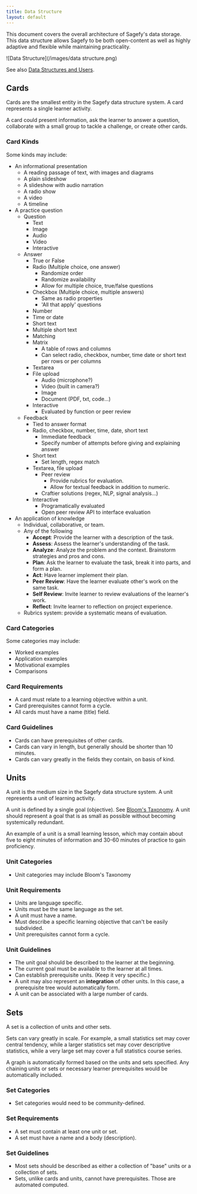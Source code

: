 ```yaml
---
title: Data Structure
layout: default
---
```


This document covers the overall architecture of Sagefy's data storage. This data structure allows Sagefy to be both open-content as well as highly adaptive and flexible while maintaining practicality.

![Data Structure](/images/data structure.png)

See also [Data Structures and Users](/data_structures_and_users).

Cards
-----

Cards are the smallest entity in the Sagefy data structure system. A card represents a single learner activity.

A card could present information, ask the learner to answer a question, collaborate with a small group to tackle a challenge, or create other cards.

### Card Kinds

Some kinds may include:

- An informational presentation
    - A reading passage of text, with images and diagrams
    - A plain slideshow
    - A slideshow with audio narration
    - A radio show
    - A video
    - A timeline
- A practice question
    - Question
        - Text
        - Image
        - Audio
        - Video
        - Interactive
    - Answer
        - True or False
        - Radio (Multiple choice, one answer)
            - Randomize order
            - Randomize availability
            - Allow for multiple choice, true/false questions
        - Checkbox (Multiple choice, multiple answers)
            - Same as radio properties
            - 'All that apply' questions
        - Number
        - Time or date
        - Short text
        - Multiple short text
        - Matching
        - Matrix
            - A table of rows and columns
            - Can select radio, checkbox, number, time date or short text per rows or per columns
        - Textarea
        - File upload
            - Audio (microphone?)
            - Video (built in camera?)
            - Image
            - Document (PDF, txt, code...)
        - Interactive
            - Evaluated by function or peer review
    - Feedback
        - Tied to answer format
        - Radio, checkbox, number, time, date, short text
            - Immediate feedback
            - Specify number of attempts before giving and explaining answer
        - Short text
            - Set length, regex match
        - Textarea, file upload
            - Peer review
                - Provide rubrics for evaluation.
                - Allow for textual feedback in addition to numeric.
            - Craftier solutions (regex, NLP, signal analysis...)
        - Interactive
            - Programatically evaluated
            - Open peer review API to interface evaluation
- An application of knowledge
    - Individual, collaborative, or team.
    - Any of the following
        - **Accept**: Provide the learner with a description of the task.
        - **Assess**: Assess the learner's understanding of the task.
        - **Analyze**: Analyze the problem and the context. Brainstorm strategies and pros and cons.
        - **Plan**: Ask the learner to evaluate the task, break it into parts, and form a plan.
        - **Act**: Have learner implement their plan.
        - **Peer Review**: Have the learner evaluate other's work on the same task.
        - **Self Review**: Invite learner to review evaluations of the learner's work.
        - **Reflect**: Invite learner to reflection on project experience.
    - Rubrics system: provide a systematic means of evaluation.

### Card Categories

Some categories may include:

- Worked examples
- Application examples
- Motivational examples
- Comparisons

### Card Requirements

- A card must relate to a learning objective within a unit.
- Card prerequisites cannot form a cycle.
- All cards must have a name (title) field.

### Card Guidelines

- Cards can have prerequisites of other cards.
- Cards can vary in length, but generally should be shorter than 10 minutes.
- Cards can vary greatly in the fields they contain, on basis of kind.

Units
-----

A unit is the medium size in the Sagefy data structure system. A unit represents a unit of learning activity.

A unit is defined by a single goal (objective). See [Bloom's Taxonomy](http://en.wikipedia.org/wiki/Bloom's_taxonomy). A unit should represent a goal that is as small as possible without becoming systemically redundant.

An example of a unit is a small learning lesson, which may contain about five to eight minutes of information and 30-60 minutes of practice to gain proficiency.

### Unit Categories

- Unit categories may include Bloom's Taxonomy

### Unit Requirements

- Units are language specific.
- Units must be the same language as the set.
- A unit must have a name.
- Must describe a specific learning objective that can't be easily subdivided.
- Unit prerequisites cannot form a cycle.

### Unit Guidelines

- The unit goal should be described to the learner at the beginning.
- The current goal must be available to the learner at all times.
- Can establish prerequisite units. (Keep it very specific.)
- A unit may also represent an **integration** of other units. In this case, a prerequisite tree would automatically form.
- A unit can be associated with a large number of cards.

Sets
----

A set is a collection of units and other sets.

Sets can vary greatly in scale. For example, a small statistics set may cover central tendency, while a larger statistics set may cover descriptive statistics, while a very large set may cover a full statistics course series.

A graph is automatically formed based on the units and sets specified. Any chaining units or sets or necessary learner prerequisites would be automatically included.

### Set Categories

- Set categories would need to be community-defined.

### Set Requirements

- A set must contain at least one unit or set.
- A set must have a name and a body (description).

### Set Guidelines

- Most sets should be described as either a collection of "base" units or a collection of sets.
- Sets, unlike cards and units, cannot have prerequisites. Those are automated computed.
